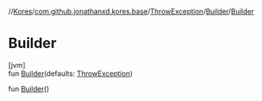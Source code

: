 //[Kores](../../../../index.md)/[com.github.jonathanxd.kores.base](../../index.md)/[ThrowException](../index.md)/[Builder](index.md)/[Builder](-builder.md)

# Builder

[jvm]\
fun [Builder](-builder.md)(defaults: [ThrowException](../index.md))

fun [Builder](-builder.md)()
